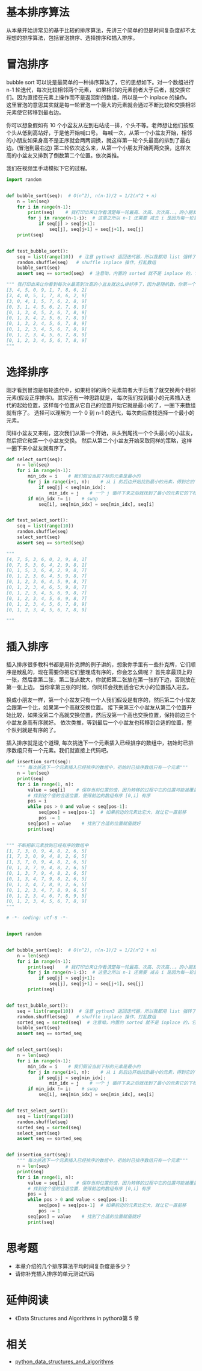 
# 基本排序算法
从本章开始讲常见的基于比较的排序算法，先讲三个简单的但是时间复杂度却不太理想的排序算法，包括冒泡排序、选择排序和插入排序。


# 冒泡排序
bubble sort 可以说是最简单的一种排序算法了，它的思想如下。对一个数组进行 n-1 轮迭代，每次比较相邻两个元素，
如果相邻的元素前者大于后者，就交换它们。因为直接在元素上操作而不是返回新的数组，所以是一个 inplace 的操作。
这里冒泡的意思其实就是每一轮冒泡一个最大的元素就会通过不断比较和交换相邻元素使它转移到最右边。

你可以想象假如有 10 个小盆友从左到右站成一排，个头不等。老师想让他们按照个头从低到高站好，于是他开始喊口号。
每喊一次，从第一个小盆友开始，相邻的小朋友如果身高不是正序就会两两调换，就这样第一轮个头最高的排到了最右边。(冒泡到最右边)
第二轮依次这么来，从第一个小朋友开始两两交换，这样次高的小盆友又排到了倒数第二个位置。依次类推。


我们在视频里手动模拟下它的过程。


```py
import random


def bubble_sort(seq):  # O(n^2), n(n-1)/2 = 1/2(n^2 + n)
    n = len(seq)
    for i in range(n-1):
        print(seq)    # 我打印出来让你看清楚每一轮最高、次高、次次高..。的小朋友会冒泡到右边
        for j in range(n-1-i):  # 这里之所以 n-1 还需要 减去 i 是因为每一轮冒泡最大的元素都会冒泡到最后，无需再比较
            if seq[j] > seq[j+1]:
                seq[j], seq[j+1] = seq[j+1], seq[j]
	print(seq)


def test_bubble_sort():
    seq = list(range(10))  # 注意 python3 返回迭代器，所以我都用 list 强转了，python2 range 返回的就是 list
    random.shuffle(seq)   # shuffle inplace 操作，打乱数组
    bubble_sort(seq)
    assert seq == sorted(seq)  # 注意呦，内置的 sorted 就不是 inplace 的，它返回一个新的数组，不影响传入的参数

""" 我打印出来让你看到每次从最高到次高的小盆友就这么排好序了，因为是随机数，你第一个没有排序的数组应该和我的不一样
[3, 4, 5, 0, 9, 1, 7, 8, 6, 2]
[3, 4, 0, 5, 1, 7, 8, 6, 2, 9]
[3, 0, 4, 1, 5, 7, 6, 2, 8, 9]
[0, 3, 1, 4, 5, 6, 2, 7, 8, 9]
[0, 1, 3, 4, 5, 2, 6, 7, 8, 9]
[0, 1, 3, 4, 2, 5, 6, 7, 8, 9]
[0, 1, 3, 2, 4, 5, 6, 7, 8, 9]
[0, 1, 2, 3, 4, 5, 6, 7, 8, 9]
[0, 1, 2, 3, 4, 5, 6, 7, 8, 9]
[0, 1, 2, 3, 4, 5, 6, 7, 8, 9]
"""
```



# 选择排序
刚才看到冒泡是每轮迭代中，如果相邻的两个元素前者大于后者了就交换两个相邻元素(假设正序排序)。其实还有一种思路就是，
每次我们找到最小的元素插入迭代的起始位置，这样每个位置从它自己的位置开始它就是最小的了，一圈下来数组就有序了。
选择可以理解为 一个 0 到 n-1 的迭代，每次向后查找选择一个最小的元素。

同样小盆友又来啦，这次我们从第一个开始，从头到尾找一个个头最小的小盆友，然后把它和第一个小盆友交换。
然后从第二个小盆友开始采取同样的策略，这样一圈下来小盆友就有序了。

```py
def select_sort(seq):
    n = len(seq)
    for i in range(n-1):
        min_idx = i    # 我们假设当前下标的元素是最小的
        for j in range(i+1, n):    # 从 i 的后边开始找到最小的元素，得到它的下标
            if seq[j] < seq[min_idx]:
                min_idx = j    # 一个 j 循环下来之后就找到了最小的元素它的下标
        if min_idx != i:    # swap
            seq[i], seq[min_idx] = seq[min_idx], seq[i]


def test_select_sort():
    seq = list(range(10))
    random.shuffle(seq)
    select_sort(seq)
    assert seq == sorted(seq)

"""
[4, 7, 5, 3, 6, 0, 2, 9, 8, 1]
[0, 7, 5, 3, 6, 4, 2, 9, 8, 1]
[0, 1, 5, 3, 6, 4, 2, 9, 8, 7]
[0, 1, 2, 3, 6, 4, 5, 9, 8, 7]
[0, 1, 2, 3, 6, 4, 5, 9, 8, 7]
[0, 1, 2, 3, 4, 6, 5, 9, 8, 7]
[0, 1, 2, 3, 4, 5, 6, 9, 8, 7]
[0, 1, 2, 3, 4, 5, 6, 9, 8, 7]
[0, 1, 2, 3, 4, 5, 6, 7, 8, 9]
[0, 1, 2, 3, 4, 5, 6, 7, 8, 9]

"""
```


# 插入排序
插入排序很多教科书都是用扑克牌的例子讲的，想象你手里有一些扑克牌，它们顺序是散乱的，现在需要你把它们整理成有序的，你会怎么做呢？
首先拿最顶上的一张，然后拿第二张，第二张点数大，你就把第二张放在第一张的下边，否则放在第一张上边。
当你拿第三张的时候，你同样会找到适合它大小的位置插入进去。

换成小朋友一样，第一个小盆友只有一个人我们假设是有序的，然后第二个小盆友会跟第一个比，如果第一个高就交换位置。
接下来第三个小盆友从第二个位置开始比较，如果没第二个高就交换位置，然后没第一个高也交换位置，保持前边三个小盆友身高有序就好。
依次类推，等到最后一个小盆友也转移到合适的位置，整个队列就是有序的了。

插入排序就是这个道理, 每次挑选下一个元素插入已经排序的数组中，初始时已排序数组只有一个元素。我们就直接上代码吧。


```py
def insertion_sort(seq):
    """ 每次挑选下一个元素插入已经排序的数组中，初始时已排序数组只有一个元素"""
    n = len(seq)
    print(seq)
    for i in range(1, n):
        value = seq[i]    # 保存当前位置的值，因为转移的过程中它的位置可能被覆盖
        # 找到这个值的合适位置，使得前边的数组有序 [0,i] 有序
        pos = i
        while pos > 0 and value < seq[pos-1]:
            seq[pos] = seq[pos-1]  # 如果前边的元素比它大，就让它一直前移
            pos -= 1
        seq[pos] = value    # 找到了合适的位置赋值就好
        print(seq)


""" 不断把新元素放到已经有序的数组中
[1, 7, 3, 0, 9, 4, 8, 2, 6, 5]
[1, 7, 3, 0, 9, 4, 8, 2, 6, 5]
[1, 3, 7, 0, 9, 4, 8, 2, 6, 5]
[0, 1, 3, 7, 9, 4, 8, 2, 6, 5]
[0, 1, 3, 7, 9, 4, 8, 2, 6, 5]
[0, 1, 3, 4, 7, 9, 8, 2, 6, 5]
[0, 1, 3, 4, 7, 8, 9, 2, 6, 5]
[0, 1, 2, 3, 4, 7, 8, 9, 6, 5]
[0, 1, 2, 3, 4, 6, 7, 8, 9, 5]
[0, 1, 2, 3, 4, 5, 6, 7, 8, 9]
"""
```



```py
# -*- coding: utf-8 -*-


import random


def bubble_sort(seq):  # O(n^2), n(n-1)/2 = 1/2(n^2 + n)
    n = len(seq)
    for i in range(n-1):
        print(seq)    # 我打印出来让你看清楚每一轮最高、次高、次次高..。的小朋友会冒泡到右边
        for j in range(n-1-i):  # 这里之所以 n-1 还需要 减去 i 是因为每一轮冒泡最大的元素都会冒泡到最后，无需再比较
            if seq[j] > seq[j+1]:
                seq[j], seq[j+1] = seq[j+1], seq[j]
        print(seq)


def test_bubble_sort():
    seq = list(range(10))  # 注意 python3 返回迭代器，所以我都用 list 强转了，python2 range 返回的就是 list
    random.shuffle(seq)   # shuffle inplace 操作，打乱数组
    sorted_seq = sorted(seq)  # 注意呦，内置的 sorted 就不是 inplace 的，它返回一个新的数组，不影响传入的参数
    bubble_sort(seq)
    assert seq == sorted_seq


def select_sort(seq):
    n = len(seq)
    for i in range(n-1):
        min_idx = i    # 我们假设当前下标的元素是最小的
        for j in range(i+1, n):    # 从 i 的后边开始找到最小的元素，得到它的下标
            if seq[j] < seq[min_idx]:
                min_idx = j    # 一个 j 循环下来之后就找到了最小的元素它的下标
        if min_idx != i:    # swap
            seq[i], seq[min_idx] = seq[min_idx], seq[i]


def test_select_sort():
    seq = list(range(10))
    random.shuffle(seq)
    sorted_seq = sorted(seq)
    select_sort(seq)
    assert seq == sorted_seq


def insertion_sort(seq):
    """ 每次挑选下一个元素插入已经排序的数组中，初始时已排序数组只有一个元素"""
    n = len(seq)
    print(seq)
    for i in range(1, n):
        value = seq[i]    # 保存当前位置的值，因为转移的过程中它的位置可能被覆盖
        # 找到这个值的合适位置，使得前边的数组有序 [0,i] 有序
        pos = i
        while pos > 0 and value < seq[pos-1]:
            seq[pos] = seq[pos-1]  # 如果前边的元素比它大，就让它一直前移
            pos -= 1
        seq[pos] = value    # 找到了合适的位置赋值就好
        print(seq)
```

# 思考题
- 本章介绍的几个排序算法平均时间复杂度是多少？
- 请你补充插入排序的单元测试代码


# 延伸阅读
- 《Data Structures and Algorithms in python》第 5 章




# 相关

- [python_data_structures_and_algorithms](https://github.com/PegasusWang/python_data_structures_and_algorithms)
